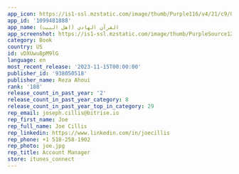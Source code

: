 ```yaml
---
app_icon: https://is1-ssl.mzstatic.com/image/thumb/Purple116/v4/21/c9/07/21c90735-781f-7ac8-092c-aceb9dc35ac8/AppIcon-0-0-1x_U007emarketing-0-10-0-0-85-220.png/1024x1024bb.png
app_id: '1099481888'
app_name: القرآن الهادي (اهل البيت)‏
app_screenshot: https://is1-ssl.mzstatic.com/image/thumb/PurpleSource124/v4/2a/d3/0e/2ad30efc-6e1d-85c5-76d2-c49a5539686b/719788bf-6bb9-43f5-a0f9-78abd48a1af2_iPhone_11_Pro_Max-01.jpg/1242x2688bb.png
category: Book
country: US
id: vDXUwu8pM9lG
language: en
most_recent_release: '2023-11-15T00:00:00'
publisher_id: '938050518'
publisher_name: Reza Ahoui
rank: '188'
release_count_in_past_year: '2'
release_count_in_past_year_category: 8
release_count_in_past_year_top_in_category: 29
rep_email: joseph.cillis@bitrise.io
rep_first_name: Joe
rep_full_name: Joe Cillis
rep_linkedin: https://www.linkedin.com/in/joecillis
rep_phone: +1 518-258-1902
rep_photo: joe.jpg
rep_title: Account Manager
store: itunes_connect
---
```

